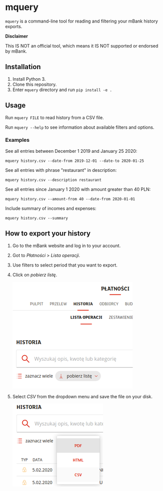 # mquery

`mquery` is a command-line tool for reading and filtering your mBank history exports.

**Disclaimer**

This IS NOT an official tool, which means it IS NOT supported or endorsed by mBank.

## Installation

1. Install Python 3.
2. Clone this repository.
3. Enter `mquery` directory and run `pip install -e .`

## Usage

Run `mquery FILE` to read history from a CSV file.

Run `mquery --help` to see information about available filters and options.

### Examples

See all entries between December 1 2019 and January 25 2020:

```
mquery history.csv --date-from 2019-12-01 --date-to 2020-01-25
```

See all entries with phrase "restaurant" in description:

```
mquery history.csv --description restaurant
```

See all entries since January 1 2020 with amount greater than 40 PLN:

```
mquery history.csv --amount-from 40 --date-from 2020-01-01
```

Include summary of incomes and expenses:

```
mquery history.csv --summary
```

## How to export your history

1. Go to the mBank website and log in to your account.
2. Got to *Płatności* > *Lista operacji*.
3. Use filters to select period that you want to export.
4. Click on *pobierz listę*.

    ![](./images/export-step-1.png)

5. Select *CSV* from the dropdown menu and save the file on your disk.

    ![](./images/export-step-2.png)
